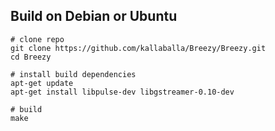 ## Build on Debian or Ubuntu
    # clone repo
    git clone https://github.com/kallaballa/Breezy/Breezy.git
    cd Breezy
    
    # install build dependencies
    apt-get update
    apt-get install libpulse-dev libgstreamer-0.10-dev
    
    # build
    make
    
